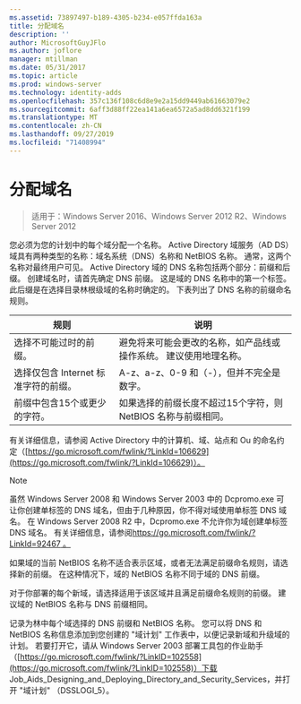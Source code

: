 ```yaml
---
ms.assetid: 73897497-b189-4305-b234-e057ffda163a
title: 分配域名
description: ''
author: MicrosoftGuyJFlo
ms.author: joflore
manager: mtillman
ms.date: 05/31/2017
ms.topic: article
ms.prod: windows-server
ms.technology: identity-adds
ms.openlocfilehash: 357c136f108c6d8e9e2a15dd9449ab61663079e2
ms.sourcegitcommit: 6aff3d88ff22ea141a6ea6572a5ad8dd6321f199
ms.translationtype: MT
ms.contentlocale: zh-CN
ms.lasthandoff: 09/27/2019
ms.locfileid: "71408994"
---
```

# <a name="assigning-domain-names"></a>分配域名

>适用于：Windows Server 2016、Windows Server 2012 R2、Windows Server 2012

您必须为您的计划中的每个域分配一个名称。 Active Directory 域服务（AD DS）域具有两种类型的名称：域名系统（DNS）名称和 NetBIOS 名称。 通常，这两个名称对最终用户可见。 Active Directory 域的 DNS 名称包括两个部分：前缀和后缀。 创建域名时，请首先确定 DNS 前缀。 这是域的 DNS 名称中的第一个标签。 此后缀是在选择目录林根级域的名称时确定的。 下表列出了 DNS 名称的前缀命名规则。  
  
|规则|说明|  
|--------|---------------|  
|选择不可能过时的前缀。|避免将来可能会更改的名称，如产品线或操作系统。 建议使用地理名称。|  
|选择仅包含 Internet 标准字符的前缀。|A-z、a-z、0-9 和（-），但并不完全是数字。|  
|前缀中包含15个或更少的字符。|如果选择的前缀长度不超过15个字符，则 NetBIOS 名称与前缀相同。|  
  
有关详细信息，请参阅 Active Directory 中的计算机、域、站点和 Ou 的命名约定（[https://go.microsoft.com/fwlink/?LinkId=106629](https://go.microsoft.com/fwlink/?LinkId=106629)）。  
  
> [!NOTE]  
>  虽然 Windows Server 2008 和 Windows Server 2003 中的 Dcpromo.exe 可让你创建单标签的 DNS 域名，但由于几种原因，你不得对域使用单标签 DNS 域名。 在 Windows Server 2008 R2 中，Dcpromo.exe 不允许你为域创建单标签 DNS 域名。 有关详细信息，请参阅[https://go.microsoft.com/fwlink/?LinkId=92467 。](https://go.microsoft.com/fwlink/?LinkId=92467)   
  
如果域的当前 NetBIOS 名称不适合表示区域，或者无法满足前缀命名规则，请选择新的前缀。 在这种情况下，域的 NetBIOS 名称不同于域的 DNS 前缀。  
  
对于你部署的每个新域，请选择适用于该区域并且满足前缀命名规则的前缀。 建议域的 NetBIOS 名称与 DNS 前缀相同。  
  
记录为林中每个域选择的 DNS 前缀和 NetBIOS 名称。 您可以将 DNS 和 NetBIOS 名称信息添加到您创建的 "域计划" 工作表中，以便记录新域和升级域的计划。 若要打开它，请从 Windows Server 2003 部署工具包的作业助手（[https://go.microsoft.com/fwlink/?LinkID=102558](https://go.microsoft.com/fwlink/?LinkID=102558)）下载 Job_Aids_Designing_and_Deploying_Directory_and_Security_Services，并打开 "域计划" （DSSLOGI_5）。  
  


